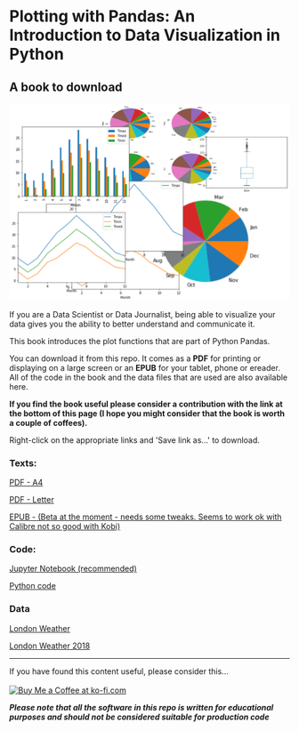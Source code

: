# Plotting with Pandas: An Introduction to Data Visualization in Python 

## A book to download 

![](images/plottingwithpandas.png)

If you are a Data Scientist or Data Journalist, being able to visualize your data gives you the ability to better understand and communicate it.

This book introduces the plot functions that are part of Python Pandas.

You can download it from this repo. It comes as a **PDF** for printing or displaying on a large screen or an **EPUB** for your tablet, phone or ereader. All of the code in the book and the data files that are used are also available here.

__If you find the book useful please consider a contribution with the link at the bottom of this page (I hope you might consider that the book is worth a couple of coffees).__

Right-click on the appropriate links and 'Save link as...' to download.

### Texts: 
[PDF - A4](https://github.com/alanjones2/ajbooks/raw/main/Plotting%20with%20Pandas%20A4.pdf)

[PDF - Letter](https://github.com/alanjones2/ajbooks/raw/main/Plotting%20with%20Pandas%20-%20Letter.pdf)

[EPUB - (Beta at the moment - needs some tweaks. Seems to work ok with Calibre not so good with Kobi)](https://github.com/alanjones2/ajbooks/raw/main/Plotting%20with%20Pandas%20-%20epub.epub)

### Code:
[Jupyter Notebook (recommended)](https://raw.githubusercontent.com/alanjones2/ajbooks/main/code/pandasplotcode.ipynb)

[Python code](https://raw.githubusercontent.com/alanjones2/ajbooks/main/code/pandasplotcode.py)

### Data
[London Weather](https://raw.githubusercontent.com/alanjones2/ajbooks/main/data/londonweather.csv)

[London Weather 2018](https://raw.githubusercontent.com/alanjones2/ajbooks/main/data/londonweather2018.csv)


<hr/>

If you have found this content useful, please consider this... <br/><br/>
<a href='https://ko-fi.com/M4M64THKG' target='_blank'><img height='36' style='border:0px;height:36px;' src='https://cdn.ko-fi.com/cdn/kofi2.png?v=2' border='0' alt='Buy Me a Coffee at ko-fi.com' /></a>

__*Please note that all the software in this repo is written for educational purposes and should not be considered suitable for production code*__

